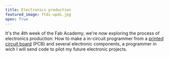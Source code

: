 ```yaml
---
title: Electronics production
featured_image: ftdi-updi.jpg
open: True
---
```


It's the 4th week of the Fab Academy, we're now exploring the process of electronics production: How to make a in-circuit programmer from a [printed circuit board](https://en.wikipedia.org/wiki/Printed_circuit_board) (PCB) and several electronic components, a programmer in wich I will send code to pilot my future electronic projects.
